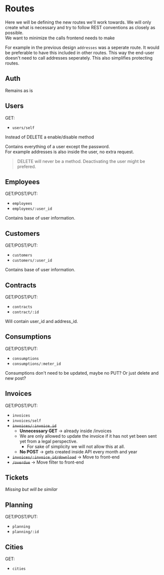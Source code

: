 # Routes

Here we will be defining the new routes we'll work towards.
We will only create what is necessary and try to follow REST conventions as closely as possible.  
We want to minimize the calls frontend needs to make

For example in the previous design `addresses` was a seperate route. It would be preferable to have this included in other routes.
This way the end-user doesn't need to call addresses seperately. This also simplifies protecting routes.

## Auth

Remains as is

## Users

GET:  
- `users/self`

Instead of DELETE a enable/disable method

Contains everything of a user except the password.  
For example addresses is also inside the user, no extra request.

> DELETE will never be a method. Deactivating the user might be prefered.
> 
## Employees

GET/POST/PUT:  
- `employees`
- `employees/:user_id`

Contains base of user information.

## Customers

GET/POST/PUT:  
- `customers`
- `customers/:user_id`

Contains base of user information.

## Contracts

GET/POST/PUT:
- `contracts`
- `contract/:id`

Will contain user_id and address_id.

## Consumptions

GET/POST/PUT:
- `consumptions`
- `consumptions/:meter_id`

Consumptions don't need to be updated, maybe no PUT?
Or just delete and new post?

## Invoices

GET/POST/PUT:
- `invoices`
- `invoices/self`
- ~~`invoices/:invoice_id`~~
  - **Unnecessary GET** -> already inside /invoices
  - We are only allowed to update the invoice if it has not yet been sent yet from a legal perspective.
    - For sake of simplicity we will not allow this at all.
  - **No POST** -> gets created inside API every month and year
- ~~`invoices/:invoice_id/download`~~ -> Move to front-end
- ~~`/overdue`~~ -> Move filter to front-end

## Tickets

*Missing but will be similar*

## Planning

GET/POST/PUT:
- `planning`
- `planning/:id`

## Cities

GET:
- `cities`
